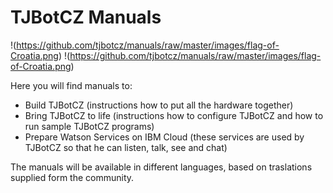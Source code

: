 # TJBotCZ Manuals
!(https://github.com/tjbotcz/manuals/raw/master/images/flag-of-Croatia.png) !(https://github.com/tjbotcz/manuals/raw/master/images/flag-of-Croatia.png)

Here you will find manuals to:

* Build TJBotCZ (instructions how to put all the hardware together)
* Bring TJBotCZ to life (instructions how to configure TJBotCZ and how to run sample TJBotCZ programs)
* Prepare Watson Services on IBM Cloud (these services are used by TJBotCZ so that he can listen, talk, see and chat)

The manuals will be available in different languages, based on traslations supplied form the community. 
